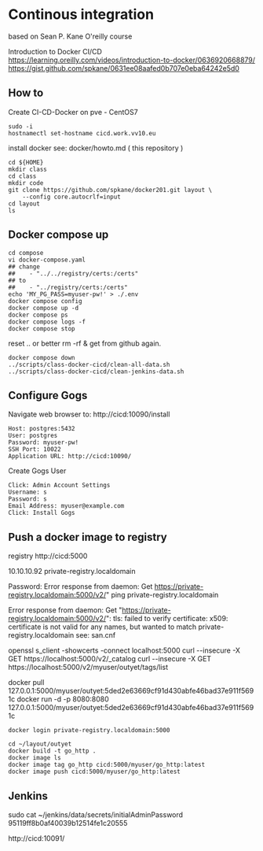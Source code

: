 
# Continous integration 
based on Sean P. Kane O'reilly course

Introduction to Docker CI/CD
https://learning.oreilly.com/videos/introduction-to-docker/0636920668879/
https://gist.github.com/spkane/0631ee08aafed0b707e0eba64242e5d0


## How to
Create CI-CD-Docker on pve - CentOS7
~~~
sudo -i
hostnamectl set-hostname cicd.work.vv10.eu
~~~

install docker see: docker/howto.md ( this repository )

~~~
cd ${HOME}
mkdir class
cd class
mkdir code
git clone https://github.com/spkane/docker201.git layout \
    --config core.autocrlf=input
cd layout
ls
~~~

## Docker compose up
~~~
cd compose
vi docker-compose.yaml
## change 
##    - "../../registry/certs:/certs"
## to 
##    - "../registry/certs:/certs"
echo 'MY_PG_PASS=myuser-pw!' > ./.env
docker compose config
docker compose up -d
docker compose ps
docker compose logs -f
docker compose stop
~~~

reset .. or better rm -rf & get from github again.
~~~
docker compose down
../scripts/class-docker-cicd/clean-all-data.sh
../scripts/class-docker-cicd/clean-jenkins-data.sh
~~~


## Configure Gogs
Navigate web browser to:
http://cicd:10090/install

~~~
Host: postgres:5432
User: postgres
Password: myuser-pw!
SSH Port: 10022
Application URL: http://cicd:10090/
~~~
Create Gogs User
~~~
Click: Admin Account Settings
Username: s
Password: s
Email Address: myuser@example.com
Click: Install Gogs
~~~


## Push a docker image to registry
registry
http://cicd:5000

10.10.10.92 private-registry.localdomain

Password:
Error response from daemon: Get 
https://private-registry.localdomain:5000/v2/"
ping private-registry.localdomain

Error response from daemon: Get "https://private-registry.localdomain:5000/v2/": tls: failed to verify certificate: x509: certificate is not valid for any names, but wanted to match private-registry.localdomain
see: san.cnf

openssl s_client -showcerts -connect localhost:5000
curl --insecure -X GET https://localhost:5000/v2/_catalog
curl --insecure -X GET https://localhost:5000/v2/myuser/outyet/tags/list

docker pull 127.0.0.1:5000/myuser/outyet:5ded2e63669cf91d430abfe46bad37e911f5691c
docker run -d -p 8080:8080 127.0.0.1:5000/myuser/outyet:5ded2e63669cf91d430abfe46bad37e911f5691c


~~~
docker login private-registry.localdomain:5000

cd ~/layout/outyet
docker build -t go_http .
docker image ls
docker image tag go_http cicd:5000/myuser/go_http:latest
docker image push cicd:5000/myuser/go_http:latest
~~~

## Jenkins

sudo cat ~/jenkins/data/secrets/initialAdminPassword
95119ff8b0af40039b12514fe1c20555

http://cicd:10091/

